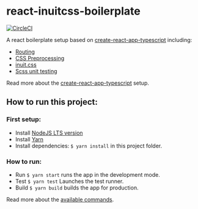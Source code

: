 # react-inuitcss-boilerplate
[![CircleCI](https://circleci.com/gh/yourownmood/react-inuitcss-boilerplate/tree/master.svg?style=shield)](https://circleci.com/gh/yourownmood/react-inuitcss-boilerplate/tree/master)

A react boilerplate setup based on [create-react-app-typescript](https://github.com/wmonk/create-react-app-typescript) including:
* [Routing](https://github.com/ReactTraining/react-router "react-router-dom")
* [CSS Preprocessing](http://inuitcss.com/ "node-sass-chokidar")
* [inuit.css](http://inuitcss.com/ "inuit.css")
* [Scss unit testing](https://github.com/ryanbahniuk/sassaby "sassaby")

Read more about the [create-react-app-typescript](src/README.md) setup.

## How to run this project:

### First setup:

* Install [NodeJS LTS version](https://nodejs.org/en/)
* Install [Yarn](https://yarnpkg.com/en/)
* Install dependencies: `$ yarn install` in this project folder.

### How to run:

* Run `$ yarn start` runs the app in the development mode.
* Test `$ yarn test` Launches the test runner.
* Build `$ yarn build` builds the app for production.

Read more about the [available commands](src/README.md).
